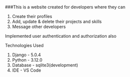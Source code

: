 ###This is a website created for developers where they can 
  1. Create their profiles
  2. Add, update & delete their projects and skills
  3. Message other developers

Implemented user authentication and authorization also

Technologies Used
  1. Django - 5.0.4
  2. Python - 3.12.0
  3. Database - sqlite3(development)
  4. IDE - VS Code

